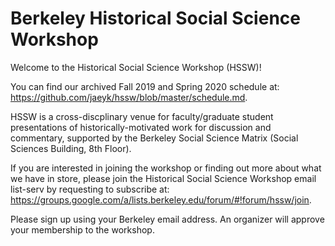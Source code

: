# Berkeley Historical Social Science Workshop 

Welcome to the Historical Social Science Workshop (HSSW)!

You can find our archived Fall 2019 and Spring 2020 schedule at: https://github.com/jaeyk/hssw/blob/master/schedule.md.

HSSW is a cross-discplinary venue for faculty/graduate student presentations of historically-motivated work for discussion and commentary, supported by the Berkeley Social Science Matrix (Social Sciences Building, 8th Floor).

If you are interested in joining the workshop or finding out more about what we have in store, please join the Historical Social Science Workshop email list-serv by requesting to subscribe at: https://groups.google.com/a/lists.berkeley.edu/forum/#!forum/hssw/join.

Please sign up using your Berkeley email address. An organizer will approve your membership to the workshop.
